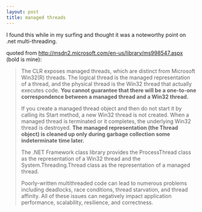 ```yaml
---
layout: post
title: managed threads
---
```


I found this while in my surfing and thought it was a noteworthy point on .net multi-threading.

quoted from http://msdn2.microsoft.com/en-us/library/ms998547.aspx (bold is mine):

> The CLR exposes managed threads, which are distinct from Microsoft Win32(R) threads. The logical thread is the managed representation of a thread, and the physical thread is the Win32 thread that actually executes code. __You cannot guarantee that there will be a one-to-one correspondence between a managed thread and a Win32 thread.__
> 
> If you create a managed thread object and then do not start it by calling its Start method, a new Win32 thread is not created. When a managed thread is terminated or it completes, the underlying Win32 thread is destroyed. __The managed representation (the Thread object) is cleaned up only during garbage collection some indeterminate time later.__
> 
> The .NET Framework class library provides the ProcessThread class as the representation of a Win32 thread and the System.Threading.Thread class as the representation of a managed thread.
> 
> Poorly-written multithreaded code can lead to numerous problems including deadlocks, race conditions, thread starvation, and thread affinity. All of these issues can negatively impact application performance, scalability, resilience, and correctness.
